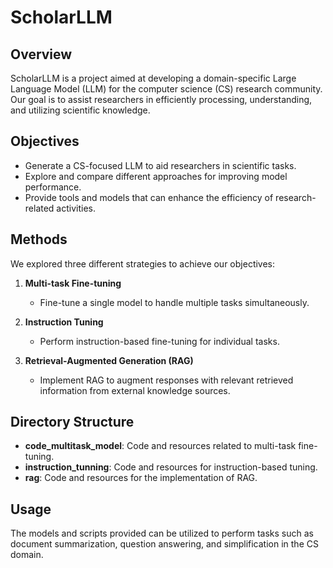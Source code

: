 # ScholarLLM

## Overview
ScholarLLM is a project aimed at developing a domain-specific Large Language Model (LLM) for the computer science (CS) research community. Our goal is to assist researchers in efficiently processing, understanding, and utilizing scientific knowledge.

## Objectives
- Generate a CS-focused LLM to aid researchers in scientific tasks.
- Explore and compare different approaches for improving model performance.
- Provide tools and models that can enhance the efficiency of research-related activities.

## Methods
We explored three different strategies to achieve our objectives:

1. **Multi-task Fine-tuning**
   - Fine-tune a single model to handle multiple tasks simultaneously.

2. **Instruction Tuning**
   - Perform instruction-based fine-tuning for individual tasks.

3. **Retrieval-Augmented Generation (RAG)**
   - Implement RAG to augment responses with relevant retrieved information from external knowledge sources.

## Directory Structure
- **code_multitask_model**: Code and resources related to multi-task fine-tuning.
- **instruction_tunning**: Code and resources for instruction-based tuning.
- **rag**: Code and resources for the implementation of RAG.

## Usage
The models and scripts provided can be utilized to perform tasks such as document summarization, question answering, and simplification in the CS domain.



